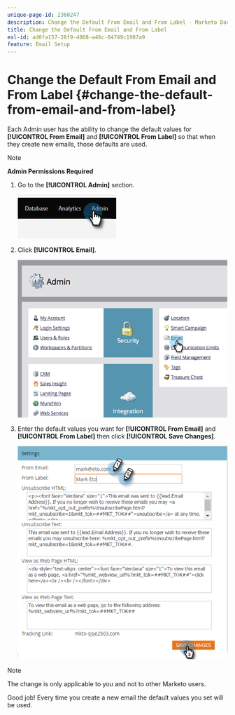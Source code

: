 ```yaml
---
unique-page-id: 2360247
description: Change the Default From Email and From Label - Marketo Docs - Product Documentation
title: Change the Default From Email and From Label
exl-id: ad0fa157-28f9-4008-a46c-84749c1987a9
feature: Email Setup
---
```

# Change the Default From Email and From Label {#change-the-default-from-email-and-from-label}

Each Admin user has the ability to change the default values for **[!UICONTROL From Email]** and **[!UICONTROL From Label]** so that when they create new emails, those defaults are used.

>[!NOTE]
>
>**Admin Permissions Required**

1. Go to the **[!UICONTROL Admin]** section.

   ![](assets/change-the-default-from-email-and-from-label-1.png)

1. Click **[!UICONTROL Email]**.

   ![](assets/change-the-default-from-email-and-from-label-2.png)

1. Enter the default values you want for **[!UICONTROL From Email]** and **[!UICONTROL From Label]** then click **[!UICONTROL Save Changes]**.

   ![](assets/change-the-default-from-email-and-from-label-3.png)

>[!NOTE]
>
>The change is only applicable to you and not to other Marketo users.

Good job! Every time you create a new email the default values you set will be used.
